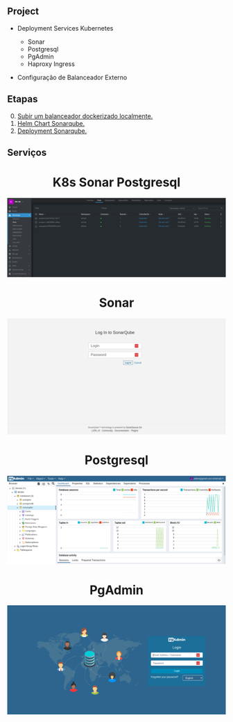 ## Project

- Deployment Services Kubernetes
    - Sonar
    - Postgresql
    - PgAdmin
    - Haproxy Ingress

- Configuração de Balanceador Externo

## Etapas
0. [Subir um balanceador dockerizado localmente.](/balanceador/Readme.md) 
1. [Helm Chart Sonarqube.](/helmchart/sonar/Readme.md)
2. [Deployment Sonarqube.](/helmchart/sonar/Readme.md)


## Serviços

<h1 align="center">K8s Sonar Postgresql</h1>

<p align="center">
  <img alt="K8s" src="images/k8s-sonar-postgresql.png">
</p>

<h1 align="center">Sonar</h1>

<p align="center">
  <img alt="Sonar" src="images/sonar.png">
</p>

<h1 align="center">Postgresql</h1>

<p align="center">
  <img alt="Postgresql" src="images/postgresql.png">
</p>

<h1 align="center">PgAdmin</h1>

<p align="center">
  <img alt="PgAdmin" src="images/pgadmin.png">
</p>


